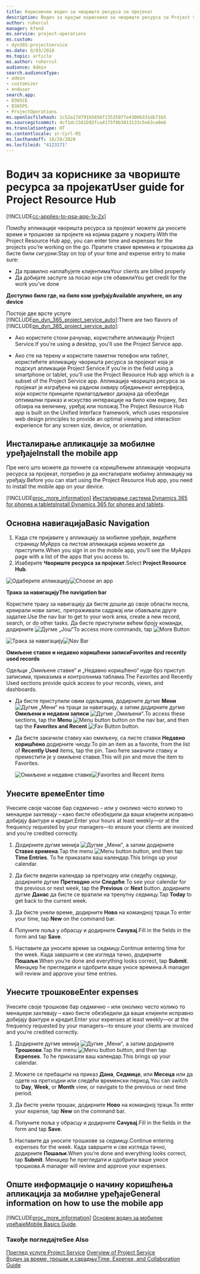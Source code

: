 ```yaml
---
title: Кориснички водич за чвориште ресурса за пројекат
description: Водич за крајње кориснике за чвориште ресурса за Project Service
author: ruhercul
manager: kfend
ms.service: project-operations
ms.custom:
- dyn365-projectservice
ms.date: 8/03/2018
ms.topic: article
ms.author: ruhercul
audience: Admin
search.audienceType:
- admin
- customizer
- enduser
search.app:
- D365CE
- D365PS
- ProjectOperations
ms.openlocfilehash: 1c52a17d791b5656f13535077e4300b331db71b5
ms.sourcegitcommit: 4cf1dc1561b92fca4175f0b3813133c5e63ce8e6
ms.translationtype: HT
ms.contentlocale: sr-Cyrl-RS
ms.lasthandoff: 10/28/2020
ms.locfileid: "4123171"
---
```

# <a name="user-guide-for-project-resource-hub"></a><span data-ttu-id="0400c-103">Водич за кориснике за чвориште ресурса за пројекат</span><span class="sxs-lookup"><span data-stu-id="0400c-103">User guide for Project Resource Hub</span></span>

[!INCLUDE[cc-applies-to-psa-app-1x-2x](../includes/cc-applies-to-psa-app-1x-2x.md)]

<span data-ttu-id="0400c-104">Помоћу апликације чворишта ресурса за пројекат можете да уносите време и трошкове за пројекте на којима радите у покрету.</span><span class="sxs-lookup"><span data-stu-id="0400c-104">With the Project Resource Hub app, you can enter time and expenses for the projects you’re working on the go.</span></span> <span data-ttu-id="0400c-105">Пратите ставке времена и трошкова да бисте били сигурни:</span><span class="sxs-lookup"><span data-stu-id="0400c-105">Stay on top of your time and expense entry to make sure:</span></span>

- <span data-ttu-id="0400c-106">Да правилно наплаћујете клијентима</span><span class="sxs-lookup"><span data-stu-id="0400c-106">Your clients are billed properly</span></span>
- <span data-ttu-id="0400c-107">Да добијате заслуге за посао који сте обавили</span><span class="sxs-lookup"><span data-stu-id="0400c-107">You get credit for the work you’ve done</span></span>

<span data-ttu-id="0400c-108">**Доступно било где, на било ком уређају**</span><span class="sxs-lookup"><span data-stu-id="0400c-108">**Available anywhere, on any device**</span></span>

<span data-ttu-id="0400c-109">Постоје две врсте услуге [!INCLUDE[pn_dyn_365_project_service_auto](../includes/pn-dyn-365-project-service-auto.md)]:</span><span class="sxs-lookup"><span data-stu-id="0400c-109">There are two flavors of [!INCLUDE[pn_dyn_365_project_service_auto](../includes/pn-dyn-365-project-service-auto.md)]:</span></span> 

- <span data-ttu-id="0400c-110">Ако користите стони рачунар, користићете апликацију Project Service.</span><span class="sxs-lookup"><span data-stu-id="0400c-110">If you're using a desktop, you'll use the Project Service app.</span></span> 

- <span data-ttu-id="0400c-111">Ако сте на терену и користите паметни телефон или таблет, користићете апликацију чворишта ресурса за пројекат која је подскуп апликације Project Service.</span><span class="sxs-lookup"><span data-stu-id="0400c-111">If you’re in the field using a smartphone or tablet, you’ll use the Project Resource Hub app which is a subset of the Project Service  app.</span></span> <span data-ttu-id="0400c-112">Апликација чворишта ресурса за пројекат је изграђена на радном оквиру обједињеног интерфејса, који користи принципе прилагодљивог дизајна да обезбеди оптимални приказ и искуство интеракције на било ком екрану, без обзира на величину, уређај или положај.</span><span class="sxs-lookup"><span data-stu-id="0400c-112">The Project Resource Hub app is built on the Unified Interface framework, which uses responsive web design principles to provide an optimal viewing and interaction experience for any screen size, device, or orientation.</span></span> 


## <a name="install-the-mobile-app"></a><span data-ttu-id="0400c-113">Инсталирање апликације за мобилне уређаје</span><span class="sxs-lookup"><span data-stu-id="0400c-113">Install the mobile app</span></span>
<span data-ttu-id="0400c-114">Пре него што можете да почнете са коришћењем апликације чворишта ресурса за пројекат, потребно је да инсталирате мобилну апликацију на уређају.</span><span class="sxs-lookup"><span data-stu-id="0400c-114">Before you can start using the Project Resource Hub app, you need to install the mobile app on your device.</span></span> 

[!INCLUDE[proc_more_information](../includes/proc-more-information.md)] <span data-ttu-id="0400c-115">[Инсталирање система Dynamics 365 for phones и tablets](https://docs.microsoft.com/dynamics365/mobile-app/install-dynamics-365-for-phones-and-tablets)</span><span class="sxs-lookup"><span data-stu-id="0400c-115">[Install Dynamics 365 for phones and tablets](https://docs.microsoft.com/dynamics365/mobile-app/install-dynamics-365-for-phones-and-tablets).</span></span>

## <a name="basic-navigation"></a><span data-ttu-id="0400c-116">Основна навигација</span><span class="sxs-lookup"><span data-stu-id="0400c-116">Basic Navigation</span></span>
1.  <span data-ttu-id="0400c-117">Када сте пријавите у апликацију за мобилне уређаје, видећете страницу MyApps са листом апликација којима можете да приступите.</span><span class="sxs-lookup"><span data-stu-id="0400c-117">When you sign in on the mobile app, you’ll see the MyApps page with a list of the apps that you access to.</span></span> 
2.  <span data-ttu-id="0400c-118">Изаберите **Чвориште ресурса за пројекат**.</span><span class="sxs-lookup"><span data-stu-id="0400c-118">Select **Project Resource Hub**.</span></span>

<span data-ttu-id="0400c-119">![Одаберите апликацију](media/chooseApp_1.png "Одаберите апликацију")</span><span class="sxs-lookup"><span data-stu-id="0400c-119">![Choose an app](media/chooseApp_1.png "Choose an app")</span></span>

<span data-ttu-id="0400c-120">**Трака за навигацију**</span><span class="sxs-lookup"><span data-stu-id="0400c-120">**The navigation bar**</span></span>

<span data-ttu-id="0400c-121">Користите траку за навигацију да бисте дошли до своје области посла, креирали нови запис, претраживали садржај или обављали друге задатке.</span><span class="sxs-lookup"><span data-stu-id="0400c-121">Use the nav bar to get to your work area, create a new record, search, or do other tasks.</span></span> <span data-ttu-id="0400c-122">Да бисте приступили већем броју команди, додирните ![Дугме „Још“](media/MoreButton.png "Дугме „Још“")</span><span class="sxs-lookup"><span data-stu-id="0400c-122">To access more commands, tap ![More Button](media/MoreButton.png "More Button")</span></span>

<span data-ttu-id="0400c-123">![Трака за навигацију](media/NavBar_2.png "Трака за навигацију")</span><span class="sxs-lookup"><span data-stu-id="0400c-123">![Nav Bar](media/NavBar_2.png "Nav Bar")</span></span>

<span data-ttu-id="0400c-124">**Омиљене ставке и недавно коришћени записи**</span><span class="sxs-lookup"><span data-stu-id="0400c-124">**Favorites and recently used records**</span></span>

<span data-ttu-id="0400c-125">Одељци „Омиљене ставке“ и „Недавно коришћено“ нуде брз приступ записима, приказима и контролнима таблама.</span><span class="sxs-lookup"><span data-stu-id="0400c-125">The Favorites and Recently Used sections provide quick access to your records, views, and dashboards.</span></span> 

- <span data-ttu-id="0400c-126">Да бисте приступили овим одељцима, додирните дугме **Мени** ![Дугме „Мени“](media/MenuButton.png "Дугме менија") на траци за навигацију, а затим додирните дугме **Омиљени и недавни записи** ![Дугме „Омиљени“](media/FavButton.png "Дугме Омиљени").</span><span class="sxs-lookup"><span data-stu-id="0400c-126">To access these sections, tap the **Menu** ![Menu button](media/MenuButton.png "Menu button") button on the nav bar, and then tap the **Favorites and Recent** ![Fav Button](media/FavButton.png "Fav Button") button.</span></span>

- <span data-ttu-id="0400c-127">Да бисте закачили ставку као омиљену, са листе ставки **Недавно коришћено** додирните чиоду.</span><span class="sxs-lookup"><span data-stu-id="0400c-127">To pin an item as a favorite, from the list of **Recently Used** items, tap the pin.</span></span> <span data-ttu-id="0400c-128">Тако ћете закачити ставку и преместити је у омиљене ставке.</span><span class="sxs-lookup"><span data-stu-id="0400c-128">This will pin and move the item to Favorites.</span></span>

  <span data-ttu-id="0400c-129">![Омиљене и недавне ставке](media/Favs_3.png "Омиљене и недавне ставке")</span><span class="sxs-lookup"><span data-stu-id="0400c-129">![Favorites and Recent items](media/Favs_3.png "Favorites and Recent items")</span></span>
 
## <a name="enter-time"></a><span data-ttu-id="0400c-130">Унесите време</span><span class="sxs-lookup"><span data-stu-id="0400c-130">Enter time</span></span>
<span data-ttu-id="0400c-131">Унесите своје часове бар седмично – или у онолико често колико то менаџери захтевају – како бисте обезбедили да ваши клијенти исправно добијају фактуре и кредит.</span><span class="sxs-lookup"><span data-stu-id="0400c-131">Enter your hours at least weekly—or at the frequency requested by your managers—to ensure your clients are invoiced and you’re credited correctly.</span></span>

1. <span data-ttu-id="0400c-132">Додирните дугме менија ![Дугме „Мени“](media/MenuButton.png "Дугме менија"), а затим додирните **Ставке времена**.</span><span class="sxs-lookup"><span data-stu-id="0400c-132">Tap the menu ![Menu button](media/MenuButton.png "Menu button") button, and then tap **Time Entries**.</span></span> <span data-ttu-id="0400c-133">То ће приказати ваш календар.</span><span class="sxs-lookup"><span data-stu-id="0400c-133">This brings up your calendar.</span></span>

2. <span data-ttu-id="0400c-134">Да бисте видели календар за претходну или следећу седмицу, додирните дугме **Претходно** или **Следеће**.</span><span class="sxs-lookup"><span data-stu-id="0400c-134">To see your calendar for the previous or next week, tap the **Previous** or **Next** button.</span></span> <span data-ttu-id="0400c-135">додирните дугме **Данас** да бисте се вратили на тренутну седмицу.</span><span class="sxs-lookup"><span data-stu-id="0400c-135">Tap **Today** to get back to the current week.</span></span>

3. <span data-ttu-id="0400c-136">Да бисте унели време, додирните **Ново** на командној траци.</span><span class="sxs-lookup"><span data-stu-id="0400c-136">To enter your time, tap **New** on the command bar.</span></span> 

4. <span data-ttu-id="0400c-137">Попуните поља у обрасцу и додирните **Сачувај**.</span><span class="sxs-lookup"><span data-stu-id="0400c-137">Fill in the fields in the form and tap **Save**.</span></span>

5. <span data-ttu-id="0400c-138">Наставите да уносите време за седмицу.</span><span class="sxs-lookup"><span data-stu-id="0400c-138">Continue entering time for the week.</span></span> <span data-ttu-id="0400c-139">Када завршите и све изгледа тачно, додирните **Пошаљи**.</span><span class="sxs-lookup"><span data-stu-id="0400c-139">When you’re done and everything looks correct, tap **Submit**.</span></span> <span data-ttu-id="0400c-140">Менаџер ће прегледати и одобрити ваше уносе времена.</span><span class="sxs-lookup"><span data-stu-id="0400c-140">A manager will review and approve your time entries.</span></span>

## <a name="enter-expenses"></a><span data-ttu-id="0400c-141">Унесите трошкове</span><span class="sxs-lookup"><span data-stu-id="0400c-141">Enter expenses</span></span> 
<span data-ttu-id="0400c-142">Унесите своје трошкове бар седмично – или онолико често колико то менаџери захтевају – како бисте обезбедили да ваши клијенти исправно добијају фактуре и кредит.</span><span class="sxs-lookup"><span data-stu-id="0400c-142">Enter your expenses at least weekly—or at the frequency requested by your managers—to ensure your clients are invoiced and you’re credited correctly.</span></span>

1. <span data-ttu-id="0400c-143">Додирните дугме менија ![Дугме „Мени“](media/MenuButton.png "Дугме менија"), а затим додирните **Трошкови**.</span><span class="sxs-lookup"><span data-stu-id="0400c-143">Tap the menu ![Menu button](media/MenuButton.png "Menu button") button, and then tap **Expenses**.</span></span> <span data-ttu-id="0400c-144">То ће приказати ваш календар.</span><span class="sxs-lookup"><span data-stu-id="0400c-144">This brings up your calendar.</span></span>

2. <span data-ttu-id="0400c-145">Можете се пребацити на приказ **Дана**, **Седмице**, или **Месеца** или да одете на претходни или следећи временски период.</span><span class="sxs-lookup"><span data-stu-id="0400c-145">You can switch to **Day**, **Week**, or **Month** view, or navigate to the previous or next time period.</span></span> 

3. <span data-ttu-id="0400c-146">Да бисте унели трошак, додирните **Ново** на командној траци.</span><span class="sxs-lookup"><span data-stu-id="0400c-146">To enter your expense, tap **New** on the command bar.</span></span> 

4. <span data-ttu-id="0400c-147">Попуните поља у обрасцу и додирните **Сачувај**.</span><span class="sxs-lookup"><span data-stu-id="0400c-147">Fill in the fields in the form and tap **Save**.</span></span>

5. <span data-ttu-id="0400c-148">Наставите да уносите трошкове за седмицу.</span><span class="sxs-lookup"><span data-stu-id="0400c-148">Continue entering expenses for the week.</span></span> <span data-ttu-id="0400c-149">Када завршите и све изгледа тачно, додирните **Пошаљи**.</span><span class="sxs-lookup"><span data-stu-id="0400c-149">When you’re done and everything looks correct, tap **Submit**.</span></span> <span data-ttu-id="0400c-150">Менаџер ће прегледати и одобрити ваше уносе трошкова.</span><span class="sxs-lookup"><span data-stu-id="0400c-150">A manager will review and approve your expenses.</span></span>

## <a name="general-information-on-how-to-use-the-mobile-app"></a><span data-ttu-id="0400c-151">Опште информације о начину коришћења апликација за мобилне уређаје</span><span class="sxs-lookup"><span data-stu-id="0400c-151">General information on how to use the mobile app</span></span> 
[!INCLUDE[proc_more_information](../includes/proc-more-information.md)] <span data-ttu-id="0400c-152">[Основни водич за мобилне уређаје](https://docs.microsoft.com/dynamics365/mobile-app/dynamics-365-phones-tablets-users-guide)</span><span class="sxs-lookup"><span data-stu-id="0400c-152">[Mobile Basics Guide](https://docs.microsoft.com/dynamics365/mobile-app/dynamics-365-phones-tablets-users-guide).</span></span>

### <a name="see-also"></a><span data-ttu-id="0400c-153">Такође погледајте</span><span class="sxs-lookup"><span data-stu-id="0400c-153">See Also</span></span>  
 <span data-ttu-id="0400c-154">[Преглед услуге Project Service](../psa/overview.md) </span><span class="sxs-lookup"><span data-stu-id="0400c-154">[Overview of Project Service](../psa/overview.md) </span></span>  
 [<span data-ttu-id="0400c-155">Водич за време, трошак и сарадњу</span><span class="sxs-lookup"><span data-stu-id="0400c-155">Time, Expense, and Collaboration Guide</span></span>](../psa/time-expense-collaboration-guide.md)   
 
